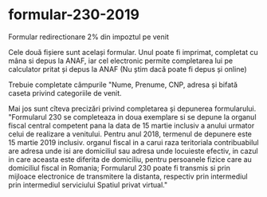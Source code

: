 # formular-230-2019
Formular redirectionare 2% din impoztul pe venit

Cele două fișiere sunt același formular. Unul poate fi imprimat, completat cu mâna si depus la ANAF, iar cel electronic permite completarea lui pe calculator pritat și depus la ANAF (Nu știm dacă poate fi depus și online)

Trebuie completate câmpurile "Nume, Prenume, CNP, adresa și bifată caseta privind categoriile de venit.

Mai jos sunt cîteva precizări privind completarea și depunerea formularului.
"Formularul 230 se completeaza in doua exemplare si se depune la organul fiscal central competent pana la data de 15 martie inclusiv a anului urmator celui de realizare a venitului. Pentru anul 2018, termenul de depunere este 15 martie 2019 inclusiv.
organul fiscal in a carui raza teritoriala contribuabilul are adresa unde isi are domiciliul sau adresa unde locuieste efectiv, in cazul in care aceasta este diferita de domiciliu, pentru persoanele fizice care au domiciliul fiscal in Romania;
Formularul 230 poate fi transmis si prin mijloace electronice de transmitere la distanta, respectiv prin intermediul prin intermediul serviciului Spatiul privat virtual."
